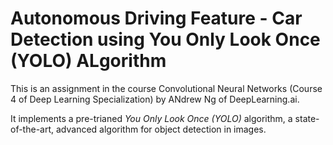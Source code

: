 # Autonomous Driving Feature - Car Detection using You Only Look Once (YOLO) ALgorithm

This is an assignment in the course Convolutional Neural Networks (Course 4 of Deep Learning Specialization) by ANdrew Ng of DeepLearning.ai.

It implements a pre-trianed *You Only Look Once (YOLO)* algorithm, a state-of-the-art, advanced algorithm for object detection in images.
